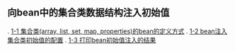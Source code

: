 ## 向bean中的集合类数据结构注入初始值
.   [1-1 集合类(array, list, set, map, properties)的bean的定义方式](./main/java/dao/impl/bookDaoImpl.java)
.   [1-2 bean注入集合类初始值的配置](./main/resources/applicationContext.xml)
.   [1-3 打印bean初始值注入的结果](./main/java/App.java)

